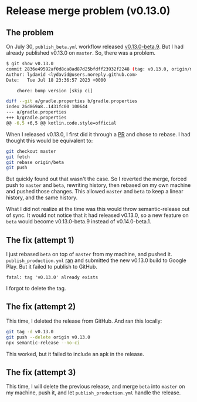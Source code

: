 # Release merge problem (v0.13.0)

## The problem
On July 30, `publish_beta.yml` workflow released [v0.13.0-beta.9](https://github.com/lydavid/MusicSearch/releases/tag/v0.13.0-beta.9).
But I had already published v0.13.0 on `master`. So, there was a problem.

```sh
$ git show v0.13.0
commit 2836e49592af0d8ca8ad87d25bfdff23932f2248 (tag: v0.13.0, origin/master-backup, master-backup)
Author: lydavid <lydavid@users.noreply.github.com>
Date:   Tue Jul 18 23:36:57 2023 +0000

    chore: bump version [skip ci]

diff --git a/gradle.properties b/gradle.properties
index 26d869a8..1431fc00 100644
--- a/gradle.properties
+++ b/gradle.properties
@@ -6,5 +6,5 @@ kotlin.code.style=official
```

When I released v0.13.0, I first did it through a [PR](https://github.com/lydavid/MusicSearch/pull/323) and chose to rebase.
I had thought this would be equivalent to:
```sh
git checkout master
git fetch
git rebase origin/beta
git push
```
But quickly found out that wasn't the case. So I reverted the merge, forced push to `master` and `beta`, rewriting history,
then rebased on my own machine and pushed those changes.
This allowed `master` and `beta` to keep a linear history, and the same history.

What I did not realize at the time was this would throw semantic-release out of sync.
It would not notice that it had released v0.13.0, so a new feature on `beta` would become v0.13.0-beta.9 instead of v0.14.0-beta.1.

## The fix (attempt 1)

I just rebased `beta` on top of `master` from my machine, and pushed it.
`publish_production.yml` [ran](https://github.com/lydavid/MusicSearch/actions/runs/5706639782) and submitted the new v0.13.0 build to Google Play.
But it failed to publish to GitHub.
```
fatal: tag 'v0.13.0' already exists
```
I forgot to delete the tag.

## The fix (attempt 2)

This time, I deleted the release from GitHub. And ran this locally:
```sh
git tag -d v0.13.0
git push --delete origin v0.13.0
npx semantic-release --no-ci
```

This worked, but it failed to include an apk in the release.

## The fix (attempt 3)

This time, I will delete the previous release, and merge `beta` into `master` on my machine, push it, and let `publish_production.yml` handle the release.
